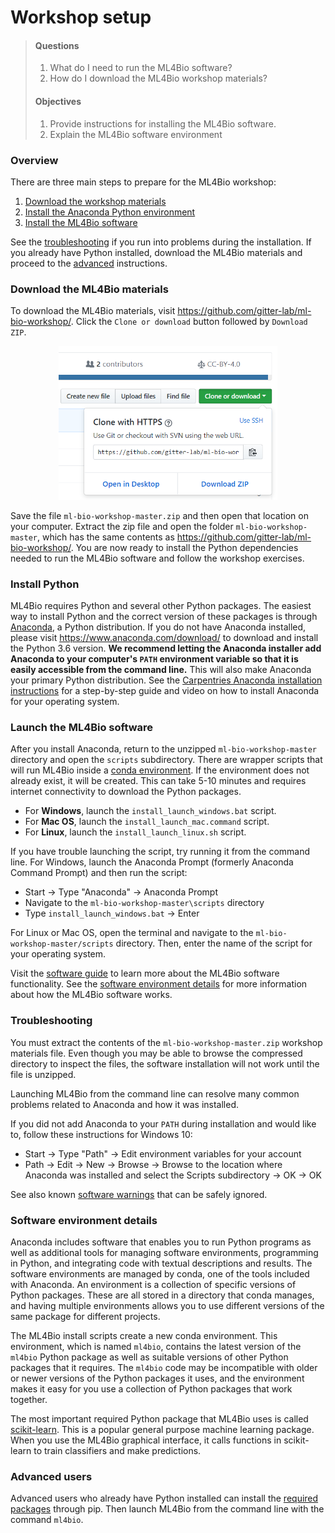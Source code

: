 # Workshop setup

> #### Questions
>
> 1.   What do I need to run the ML4Bio software?
> 2.   How do I download the ML4Bio workshop materials?
>
> #### Objectives
>
> 1.   Provide instructions for installing the ML4Bio software.
> 2.   Explain the ML4Bio software environment

### Overview
There are three main steps to prepare for the ML4Bio workshop:
1. [Download the workshop materials](#download-the-ml4bio-materials)
2. [Install the Anaconda Python environment](#install-python)
3. [Install the ML4Bio software](#launch-the-ml4bio-software)

See the [troubleshooting](#troubleshooting) if you run into problems during the installation.
If you already have Python installed, download the ML4Bio materials and proceed to the [advanced](#advanced-users) instructions.

### Download the ML4Bio materials
To download the ML4Bio materials, visit <https://github.com/gitter-lab/ml-bio-workshop/>.
Click the `Clone or download` button followed by `Download ZIP`.

<p align="center">
<img width="350" src="../figures/setup/download_button.png">
</p>

Save the file `ml-bio-workshop-master.zip` and then open that location on your computer.
Extract the zip file and open the folder `ml-bio-workshop-master`, which has the same contents as <https://github.com/gitter-lab/ml-bio-workshop/>.
You are now ready to install the Python dependencies needed to run the ML4Bio software and follow the workshop exercises.

### Install Python
ML4Bio requires Python and several other Python packages.
The easiest way to install Python and the correct version of these packages is through [Anaconda](https://anaconda.com/), a Python distribution.
If you do not have Anaconda installed, please visit <https://www.anaconda.com/download/> to download and install the Python 3.6 version.
**We recommend letting the Anaconda installer add Anaconda to your computer's `PATH` environment variable so that it is easily accessible from the command line.**
This will also make Anaconda your primary Python distribution.
See the [Carpentries Anaconda installation instructions](http://carpentries.github.io/workshop-template/#python) for a step-by-step guide and video on how to install Anaconda for your operating system.

### Launch the ML4Bio software
After you install Anaconda, return to the unzipped `ml-bio-workshop-master` directory and open the `scripts` subdirectory.
There are wrapper scripts that will run ML4Bio inside a [conda environment](#software-environment-details).
If the environment does not already exist, it will be created.
This can take 5-10 minutes and requires internet connectivity to download the Python packages.
- For **Windows**, launch the `install_launch_windows.bat` script.
- For **Mac OS**, launch the `install_launch_mac.command` script.
- For **Linux**, launch the `install_launch_linux.sh` script.

If you have trouble launching the script, try running it from the command line.
For Windows, launch the Anaconda Prompt (formerly Anaconda Command Prompt) and then run the script:
- Start -> Type "Anaconda" -> Anaconda Prompt
- Navigate to the `ml-bio-workshop-master\scripts` directory
- Type `install_launch_windows.bat` -> Enter

For Linux or Mac OS, open the terminal and navigate to the `ml-bio-workshop-master/scripts` directory.
Then, enter the name of the script for your operating system.

Visit the [software guide](software.md) to learn more about the ML4Bio software functionality.
See the [software environment details](#software-environment-details) for more information about how the ML4Bio software works.

### Troubleshooting
You must extract the contents of the `ml-bio-workshop-master.zip` workshop materials file.
Even though you may be able to browse the compressed directory to inspect the files, the software installation will not work until the file is unzipped.

Launching ML4Bio from the command line can resolve many common problems related to Anaconda and how it was installed.

If you did not add Anaconda to your `PATH` during installation and would like to, follow these instructions for Windows 10:
- Start -> Type "Path" -> Edit environment variables for your account
- Path -> Edit -> New -> Browse -> Browse to the location where Anaconda was installed and select the Scripts subdirectory -> OK -> OK

See also known [software warnings](../scripts/README.md#warnings) that can be safely ignored.

### Software environment details
Anaconda includes software that enables you to run Python programs as well as additional tools for managing software environments, programming in Python, and integrating code with textual descriptions and results.
The software environments are managed by conda, one of the tools included with Anaconda.
An environment is a collection of specific versions of Python packages.
These are all stored in a directory that conda manages, and having multiple environments allows you to use different versions of the same package for different projects.

The ML4Bio install scripts create a new conda environment.
This environment, which is named `ml4bio`, contains the latest version of the `ml4bio` Python package as well as suitable versions of other Python packages that it requires.
The `ml4bio` code may be incompatible with older or newer versions of the Python packages it uses, and the environment makes it easy for you use a collection of Python packages that work together.

The most important required Python package that ML4Bio uses is called [scikit-learn](http://scikit-learn.org/).
This is a popular general purpose machine learning package.
When you use the ML4Bio graphical interface, it calls functions in scikit-learn to train classifiers and make predictions.

### Advanced users
Advanced users who already have Python installed can install the [required packages](../scripts/README.md) through pip.
Then launch ML4Bio from the command line with the command `ml4bio`.
